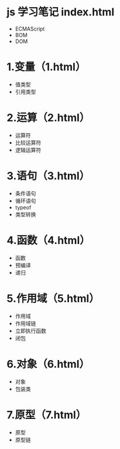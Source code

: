 # js 学习笔记 index.html
- ECMAScript
- BOM
- DOM


# 1.变量（1.html）
- 值类型
- 引用类型


# 2.运算（2.html）
- 运算符
- 比较运算符
- 逻辑运算符


# 3.语句（3.html）
- 条件语句
- 循环语句
- typeof
- 类型转换


# 4.函数（4.html）
- 函数
- 预编译
- 递归


# 5.作用域（5.html）
- 作用域
- 作用域链
- 立即执行函数
- 闭包


# 6.对象（6.html）
- 对象   
- 包装类



# 7.原型（7.html）
- 原型
- 原型链  